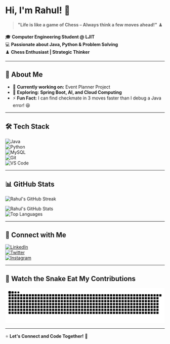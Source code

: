 # Hi, I'm Rahul! 👋  

> **"Life is like a game of Chess – Always think a few moves ahead!"** ♟️  

🎓 **Computer Engineering Student @ LJIT**  
💻 **Passionate about Java, Python & Problem Solving**  
♟️ **Chess Enthusiast | Strategic Thinker**  

---

## 🚀 About Me  
- 🔭 **Currently working on:** Event Planner Project  
- 🌱 **Exploring:** **Spring Boot, AI, and Cloud Computing**  
- ⚡ **Fun Fact:** I can find checkmate in 3 moves faster than I debug a Java error! 😆  

---

## 🛠️ Tech Stack  
![Java](https://img.shields.io/badge/Java-%23ED8B00.svg?style=for-the-badge&logo=openjdk&logoColor=white)  
![Python](https://img.shields.io/badge/Python-3670A0?style=for-the-badge&logo=python&logoColor=yellow)  
![MySQL](https://img.shields.io/badge/MySQL-005C84?style=for-the-badge&logo=mysql&logoColor=white)  
![Git](https://img.shields.io/badge/Git-F05032?style=for-the-badge&logo=git&logoColor=white)  
![VS Code](https://img.shields.io/badge/VSCode-007ACC?style=for-the-badge&logo=visual-studio-code&logoColor=white)  

---

## 📊 GitHub Stats  
![Rahul's GitHub Streak](https://streak-stats.demolab.com/?user=Rahul-Raval-2912&theme=tokyonight)

![Rahul's GitHub Stats](https://github-readme-stats.vercel.app/api?username=Rahul-Raval-2912&show_icons=true&theme=radical)  
![Top Languages](https://github-readme-stats.vercel.app/api/top-langs/?username=Rahul-Raval-2912&layout=compact&theme=vision-friendly-dark)  

---

## 🤝 Connect with Me  
[![LinkedIn](https://img.shields.io/badge/LinkedIn-Connect-blue?style=flat&logo=linkedin)](https://www.linkedin.com/in/yourusername)  
[![Twitter](https://img.shields.io/badge/Twitter-Follow-blue?style=flat&logo=twitter)](https://twitter.com/yourusername)  
[![Instagram](https://img.shields.io/badge/Instagram-Follow-purple?style=flat&logo=instagram)](https://www.instagram.com/yourusername)  

---

## 🐍 Watch the Snake Eat My Contributions  
![Snake animation](https://raw.githubusercontent.com/Rahul-Raval-2912/Rahul-Raval-2912/output/github-contribution-grid-snake.svg)

---

⭐ **Let's Connect and Code Together!** 🚀  
